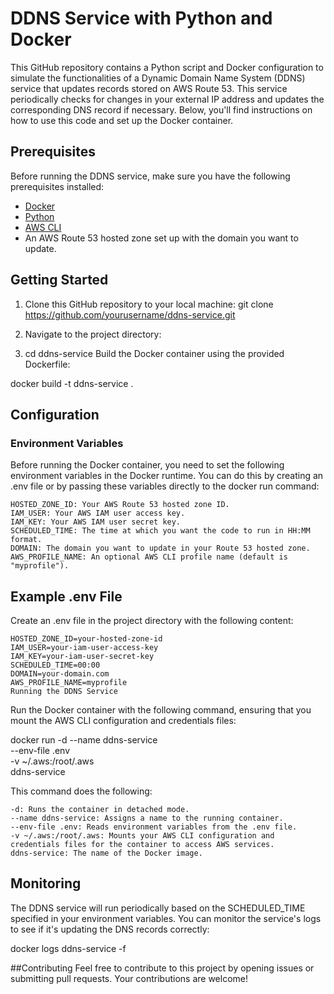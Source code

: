 # DDNS Service with Python and Docker
This GitHub repository contains a Python script and Docker configuration to simulate the functionalities of a Dynamic Domain Name System (DDNS) service that updates records stored on AWS Route 53. This service periodically checks for changes in your external IP address and updates the corresponding DNS record if necessary. Below, you'll find instructions on how to use this code and set up the Docker container.

## Prerequisites
Before running the DDNS service, make sure you have the following prerequisites installed:

- [Docker](https://www.docker.com/)
- [Python](https://www.python.org/)
- [AWS CLI](https://aws.amazon.com/cli/)
- An AWS Route 53 hosted zone set up with the domain you want to update.

## Getting Started
1. Clone this GitHub repository to your local machine:
git clone https://github.com/yourusername/ddns-service.git

2. Navigate to the project directory:

3. cd ddns-service
Build the Docker container using the provided Dockerfile:


docker build -t ddns-service .

## Configuration

### Environment Variables
Before running the Docker container, you need to set the following environment variables in the Docker runtime. You can do this by creating an .env file or by passing these variables directly to the docker run command:

	HOSTED_ZONE_ID: Your AWS Route 53 hosted zone ID.
	IAM_USER: Your AWS IAM user access key.
	IAM_KEY: Your AWS IAM user secret key.
	SCHEDULED_TIME: The time at which you want the code to run in HH:MM format.
	DOMAIN: The domain you want to update in your Route 53 hosted zone.
	AWS_PROFILE_NAME: An optional AWS CLI profile name (default is "myprofile").
	
## Example .env File
Create an .env file in the project directory with the following content:

	HOSTED_ZONE_ID=your-hosted-zone-id
	IAM_USER=your-iam-user-access-key
	IAM_KEY=your-iam-user-secret-key
	SCHEDULED_TIME=00:00
	DOMAIN=your-domain.com
	AWS_PROFILE_NAME=myprofile
	Running the DDNS Service

Run the Docker container with the following command, ensuring that you mount the AWS CLI configuration and credentials files:

docker run -d --name ddns-service \
    --env-file .env \
    -v ~/.aws:/root/.aws \
    ddns-service

This command does the following:

	-d: Runs the container in detached mode.
	--name ddns-service: Assigns a name to the running container.
	--env-file .env: Reads environment variables from the .env file.
	-v ~/.aws:/root/.aws: Mounts your AWS CLI configuration and credentials files for the container to access AWS services.
	ddns-service: The name of the Docker image.

## Monitoring
The DDNS service will run periodically based on the SCHEDULED_TIME specified in your environment variables. 
You can monitor the service's logs to see if it's updating the DNS records correctly:

docker logs ddns-service -f

##Contributing
Feel free to contribute to this project by opening issues or submitting pull requests. Your contributions are welcome!

